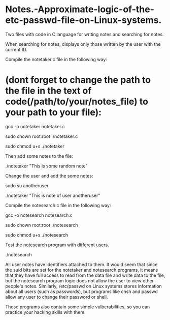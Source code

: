 # Notes.-Approximate-logic-of-the-etc-passwd-file-on-Linux-systems.
Two files with code in C language for writing notes and searching for notes.

When searching for notes, displays only those written by the user with the current ID.

Compile the notetaker.c file in the following way:

# (dont forget to change the path to the file in the text of code(/path/to/your/notes_file) to your path to your file):
gcc -o notetaker notetaker.c

sudo chown root:root ./notetaker.c

sudo chmod u+s ./notetaker

Then add some notes to the file:

./notetaker "This is some random note"

Change the user and add the some notes:

sudo su anotheruser

./notetaker "This is note of user anotheruser"

Compile the notesearch.c file in the following way:

gcc -o notesearch notesearch.c

sudo chown root:root ./notesearch

sudo chmod u+s ./notesearch

Test the notesearch program with different users.

./notesearch

All user notes have identifiers attached to them. 
It would seem that since the suid bits are set for the notetaker and notesearch programs,
it means that they have full access to read from the data file and write data to the file, 
but the notesearch program logic does not allow the user to view other people's notes.
Similarly, /etc/passwd on Linux systems stores information about all users (such as passwords), 
but programs like chsh and passwd allow any user to change their password or shell.


Those programs also contain some simple vulberabilities, so you can practice your hacking skills with them.
